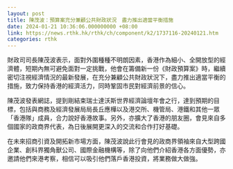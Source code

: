 ```yaml
---
layout: post
title: 陳茂波：預算案充分兼顧公共財政狀況　盡力推出適當平衡措施
date: 2024-01-21 10:36:06.000000000 +08:00
link: https://news.rthk.hk/rthk/ch/component/k2/1737116-20240121.htm
categories: rthk
---
```


財政司司長陳茂波表示，面對外圍種種不明朗因素，香港作為細小、全開放型的經濟體，短期內無可避免面對一定挑戰，他會在籌備新一份《財政預算案》時，繼續密切注視經濟情況的最新發展，在充分兼顧公共財政狀況下，盡力推出適當平衡的措施，致力保持香港的經濟活力，同時鞏固市民對經濟前景的信心。

陳茂波發表網誌，提到剛結束瑞士達沃斯世界經濟論壇年會之行，達到預期的目標，包括與商務及經濟發展局局長丘應樺以及港交所、機管局、港鐵和其他一眾「香港隊」成員，合力說好香港故事。另外，亦擴大了香港的朋友圈，會見來自多個國家的政商界代表，為日後展開更深入的交流和合作打好基礎。

在未來招商引資及開拓新市場方面，陳茂波說此行會見的政商界領袖來自大型跨國企業、創科界獨角獸公司、國際金融機構等，除了向他們介紹香港各方面優勢，亦邀請他們來港考察，相信可以吸引他們落戶香港投資，將業務做大做強。
